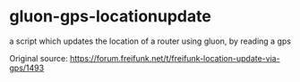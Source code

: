# gluon-gps-locationupdate
a script which updates the location of a router using gluon, by reading a gps

Original source:
https://forum.freifunk.net/t/freifunk-location-update-via-gps/1493
